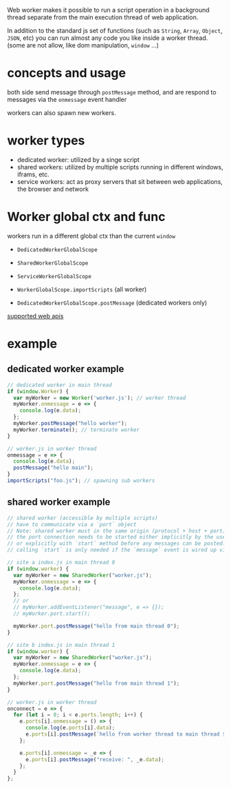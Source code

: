 Web worker makes it possible to run a script operation in a background thread separate from the main execution thread of web application.

In addition to the standard js set of functions (such as `String`, `Array`, `Object`, `JSON`, etc)
you can run almost any code you like inside a worker thread. (some are not allow, like dom manipulation, `window` ...)

# concepts and usage
both side send message through `postMessage` method, and are respond to messages via the `onmessage` event handler

workers can also spawn new workers.

# worker types
* dedicated worker: utilized by a singe script
* shared workers: utilized by multiple scripts running in different windows, iframs, etc.
* service workers: act as proxy servers that sit between web applications, the browser and network

#  Worker global ctx and func
workers run in a different global ctx than the current `window`
* `DedicatedWorkerGlobalScope`
* `SharedWorkerGlobalScope`
* `ServiceWorkerGlobalScope`

* `WorkerGlobalScope.importScripts` (all worker)
* `DedicatedWorkerGlobalScope.postMessage` (dedicated workers only)

[supported web apis](https://developer.mozilla.org/en-US/docs/Web/API/Web_Workers_API#supported_web_apis)

# example
## dedicated worker example
```js
// dedicated worker in main thread
if (window.Worker) {
  var myWorker = new Worker('worker.js'); // worker thread
  myWorker.onmessage = e => {
    console.log(e.data);
  };
  myWorker.postMessage("hello worker");
  myWorker.terminate(); // terminate worker
}

// worker.js in worker thread
onmessage = e => {
  console.log(e.data);
  postMessage("hello main");
}
importScripts("foo.js"); // spawning sub workers
```

## shared worker example
```js
// shared worker (accessible by multiple scripts)
// have to communicate via a `port` object
// Note: shared worker must in the same origin (protocol + host + port)
// the port connection needs to be started either implicitly by the use of the `onmessage` event handler
// or explicitly with `start` method before any messages can be posted.
// calling `start` is only needed if the `message` event is wired up via the `addEventListener` method

// site a index.js in main thread 0
if (window.worker) {
  var myWorker = new SharedWorker("worker.js");
  myWorker.onmessage = e => {
    console.log(e.data);
  };
  // or 
  // myWorker.addEventListener("message", e => {});
  // myWorker.port.start();

  myWorker.port.postMessage("hello from main thread 0");
}

// site b index.js in main thread 1
if (window.worker) {
  var myWorker = new SharedWorker("worker.js");
  myWorker.onmessage = e => {
    console.log(e.data);
  };
  myWorker.port.postMessage("hello from main thread 1");
}

// worker.js in worker thread
onconnect = e => {
  for (let i = 0; i < e.ports.length; i++) {
    e.ports[i].onmessage = () => {
      console.log(e.ports[i].data);
      e.ports[i].postMessage(`hello from worker thread to main thread ${i}`);
    };

    e.ports[i].onmessage = _e => {
      e.ports[i].postMessage("receive: ", _e.data);
    };
  }
};
```
